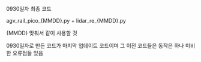 0930일자 최종 코드

agv_rail_pico_{MMDD}.py + lidar_re_{MMDD}.py

{MMDD} 맞춰서 같이 사용할 것

0930일자로 만든 코드가 마지막 업데이트 코드이며 그 이전 코드들은 동작은 하나 미비한 오류점들 있음

